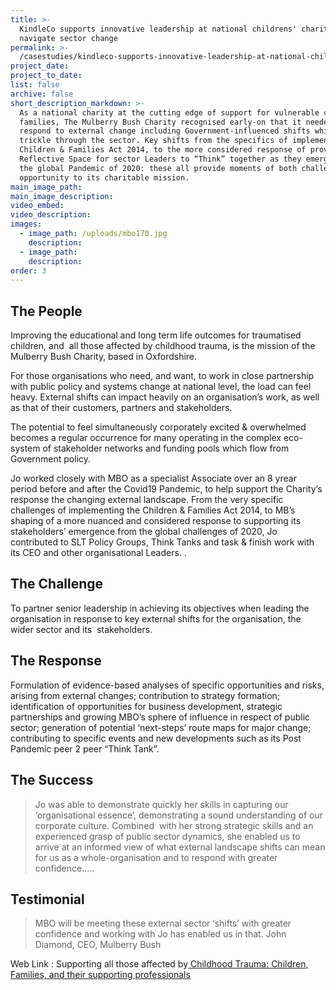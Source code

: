 ```yaml
---
title: >-
  KindleCo supports innovative leadership at national childrens' charity to
  navigate sector change
permalink: >-
  /casestudies/kindleco-supports-innovative-leadership-at-national-childrens-charity/
project_date:
project_to_date:
list: false
archive: false
short_description_markdown: >-
  As a national charity at the cutting edge of support for vulnerable children &
  families, The Mulberry Bush Charity recognised early-on that it needed to
  respond to external change including Government-influenced shifts which
  trickle through the sector. Key shifts from the specifics of implementing the
  Children & Families Act 2014, to the more considered response of providing a
  Reflective Space for sector Leaders to “Think” together as they emerge from
  the global Pandemic of 2020: these all provide moments of both challenge &
  opportunity to its charitable mission.
main_image_path:
main_image_description:
video_embed:
video_description:
images:
  - image_path: /uploads/mbo170.jpg
    description:
  - image_path:
    description:
order: 3
---
```

## The People

Improving the educational and long term life outcomes for traumatised children, and&nbsp; all those affected by childhood trauma, is the mission of the Mulberry Bush Charity, based in Oxfordshire.

For those organisations who need, and want, to work in close partnership with public policy and systems change at national level, the load can feel heavy. External shifts can impact heavily on an organisation’s work, as well as that of their customers, partners and stakeholders.

The potential to feel simultaneously corporately excited & overwhelmed becomes a regular occurrence for many operating in the complex eco-system of stakeholder networks and funding pools which flow from Government policy.

Jo worked closely with MBO as a specialist Associate over an 8 yrear period before and after the Covid19 Pandemic, to help support the Charity’s response the changing external landscape. From the very specific challenges of implementing the Children & Families Act 2014, to MB’s shaping of a more nuanced and considered response to supporting its stakeholders’ emergence from the global challenges of 2020, Jo contributed to SLT Policy Groups, Think Tanks and task & finish work with its CEO and other organisational Leaders. .&nbsp;

## The Challenge

To partner senior leadership in achieving its objectives when leading the organisation in response to key external shifts for the organisation, the wider sector and its&nbsp; stakeholders.

## The Response

Formulation of evidence-based analyses of specific opportunities and risks, arising from external changes; contribution to strategy formation; identification of opportunities for business development, strategic partnerships and growing MBO’s sphere of influence in respect of public sector; generation of potential ‘next-steps’ route maps for major change; contributing to specific events and new developments such as its Post Pandemic peer 2 peer “Think Tank”.

## The Success

> Jo was able to demonstrate quickly her skills in capturing our ‘organisational essence’, demonstrating a sound understanding of our corporate culture. Combined&nbsp; with her strong strategic skills and an experienced grasp of public sector dynamics, she enabled us to arrive at an informed view of what external landscape shifts can mean for us as a whole-organisation and to respond with greater confidence…..

## Testimonial

> MBO will be meeting these external sector ‘shifts’ with greater confidence and working with Jo has enabled us in that. John Diamond, CEO, Mulberry Bush

Web Link : Supporting all those affected by[&nbsp;Childhood Trauma: Children, Families, and their supporting professionals](http://www.mulberrybush.org.uk/national-centre/)